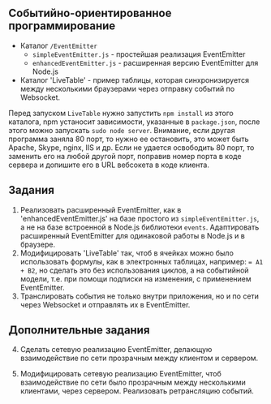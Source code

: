 ## Событийно-ориентированное программирование

* Каталог `/EventEmitter`
  - `simpleEventEmitter.js` - простейшая реализация EventEmitter
  - `enhancedEventEmitter.js` - расширенная версию EventEmitter для Node.js
* Каталог 'LiveTable' - пример таблицы, которая синхронизируется
между несколькими браузерами через отправку событий по Websocket.

Перед запуском `LiveTable` нужно запустить `npm install` из этого каталога,
npm устаносит зависимости, указанные в `package.json`, после этого можно
запускать `sudo node server`. Внимание, если другая программа заняла 80 порт,
то нужно ее остановить, это может быть Apache, Skype, nginx, IIS и др. Если
не удается освободить 80 порт, то заменить его на любой другой порт, поправив
номер порта в коде сервера и допишите его в URL вебсокета в коде клиента.

## Задания

1. Реализовать расширенный EventEmitter, как в 'enhancedEventEmitter.js' на базе
простого из `simpleEventEmitter.js`, а не на базе встроенной в Node.js библиотеки
`events`. Адаптировать расширенный EventEmitter для одинаковой работы в Node.js
и в браузере.
2. Модифицировать 'LiveTable' так, чтоб в ячейках можно было использовать
формулы, как в электронных таблицах, например: `= A1 + B2`, но сделать это без
использования циклов, а на событийной модели, т.е. при помощи подписки на
изменения, с применением EventEmitter.
3. Транслировать события не только внутри приложения, но и по сети через
Websocket и отправлять их в EventEmitter.

## Дополнительные задания

4. Сделать сетевую реализацию EventEmitter, делающую взаимодействие по сети
прозрачным между клиентом и сервером.

5. Модифицировать сетевую реализацию EventEmitter, чтоб взаимодействие по сети
было прозрачным между несколькими клиентами, через сервером. Реализовать
ретрансляцию событий.
